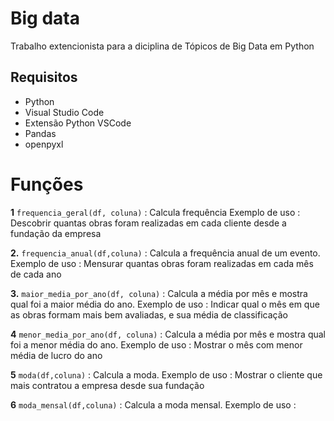 # Big data

<p>Trabalho extencionista para a diciplina de Tópicos de Big Data em Python</p>

## Requisitos 



- Python
- Visual Studio Code
- Extensão Python VSCode
- Pandas
- openpyxl


# Funções

**1** `frequencia_geral(df, coluna)` : Calcula frequência 
Exemplo de uso : Descobrir quantas obras foram realizadas em cada cliente desde a fundação da empresa

**2.** `frequencia_anual(df,coluna)` : Calcula a frequência anual de um evento. 
Exemplo de uso : Mensurar quantas obras foram realizadas em cada mês de cada ano

**3.** `maior_media_por_ano(df, coluna)` : Calcula a média por mês e mostra qual foi a maior média do ano. 
Exemplo de uso : Indicar qual o mês em que as obras formam mais bem avaliadas, e sua média de classificação

**4** `menor_media_por_ano(df, coluna)` : Calcula a média por mês e mostra qual foi a menor média do ano. 
Exemplo de uso : Mostrar o mês com menor média de lucro do ano

**5** `moda(df,coluna)` : Calcula a moda. 
Exemplo de uso : Mostrar o cliente que mais contratou a empresa desde sua fundação 

**6** `moda_mensal(df,coluna)` : Calcula a moda mensal. 
Exemplo de uso : 